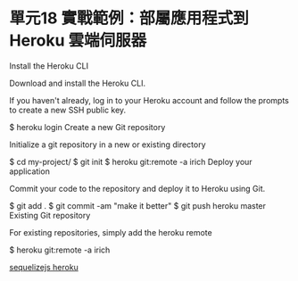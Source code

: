 # 單元18 實戰範例：部屬應用程式到 Heroku 雲端伺服器

Install the Heroku CLI

Download and install the Heroku CLI.

If you haven't already, log in to your Heroku account and follow the prompts to create a new SSH public key.

$ heroku login
Create a new Git repository

Initialize a git repository in a new or existing directory

$ cd my-project/
$ git init
$ heroku git:remote -a irich
Deploy your application

Commit your code to the repository and deploy it to Heroku using Git.

$ git add .
$ git commit -am "make it better"
$ git push heroku master
Existing Git repository

For existing repositories, simply add the heroku remote

$ heroku git:remote -a irich


[sequelizejs heroku](http://docs.sequelizejs.com/en/1.7.0/articles/heroku/)